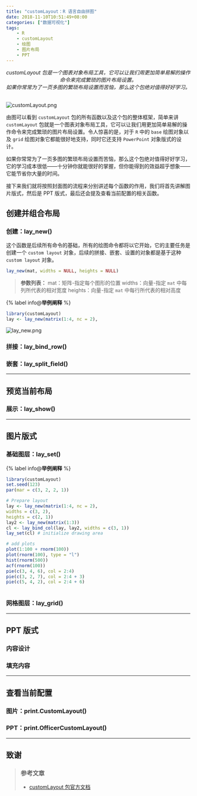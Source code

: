 ```yaml
---
title: "customLayout：R 语言自由拼图"
date: 2018-11-10T10:51:49+08:00
categories: ["数据可视化"]
tags: 
    - R
    - customLayout
    - 绘图
    - 图片布局
    - PPT
---
```


<center>
    <i>
    	customLayout 包是一个图表对象布局工具，它可以让我们用更加简单易解的操作命令来完成繁琐的图片布局设置。<br />如果你常常为了一页多图的繁琐布局设置而苦恼，那么这个包绝对值得好好学习。
    </i>
</center>

<br />![customLayout.png](https://blog-1255524710.cos.ap-beijing.myqcloud.com/cover/customLayout.png)
<!--more-->

由图可以看到 `customLayout` 包的所有函数以及这个包的整体框架，简单来讲 `customLayout` 包就是一个图表对象布局工具，它可以让我们用更加简单易解的操作命令来完成繁琐的图片布局设置。令人惊喜的是，对于 `R` 中的 `base` 绘图对象以及 `grid` 绘图对象它都能很好地支持，同时它还支持 `PowerPoint` 对象版式的设计。

如果你常常为了一页多图的繁琐布局设置而苦恼，那么这个包绝对值得好好学习，它的学习成本很低——十分钟你就能很好的掌握，但你能得到的效益超乎想象——它能节省你大量的时间。

接下来我们就将按照封面图的流程来分别讲述每个函数的作用，我们将首先讲解图片版式，然后是 PPT 版式，最后还会提及查看当前配置的相关函数。



## 创建并组合布局

### 创建：lay_new()

这个函数是后续所有命令的基础，所有的绘图命令都将以它开始，它的主要任务是创建一个 `custom layout` 对象，后续的拼接、嵌套、设置的对象都是基于这种 `custom layout` 对象。

```r lay_new-函数定义：
lay_new(mat, widths = NULL, heights = NULL)
```

> **参数列表：**
> mat：矩阵-指定每个图形的位置
> widths：向量-指定 `mat` 中每列所代表的相对宽度
> heights：向量-指定 `mat` 中每行所代表的相对高度


{% label info@<b>举例阐释</b> %}
```r eg-创建
library(customLayout)
lay <- lay_new(matrix(1:4, nc = 2),
```

![lay_new.png](https://blog-1255524710.cos.ap-beijing.myqcloud.com/images/lay_new.png)


### 拼接：lay_bind_row()



### 嵌套：lay_split_field()



---


## 预览当前布局

### 展示：lay_show()



---


## 图片版式

### 基础图层：lay_set()

{% label info@<b>举例阐释</b> %}
```r eg-创建
library(customLayout)
set.seed(123)
par(mar = c(3, 2, 2, 1))

# Prepare layout
lay <- lay_new(matrix(1:4, nc = 2),
widths = c(3, 2),
heights = c(2, 1))
lay2 <- lay_new(matrix(1:3))
cl <- lay_bind_col(lay, lay2, widths = c(3, 1))
lay_set(cl) # initialize drawing area

# add plots
plot(1:100 + rnorm(100))
plot(rnorm(100), type = "l")
hist(rnorm(500))
acf(rnorm(100))
pie(c(3, 4, 6), col = 2:4)
pie(c(3, 2, 7), col = 2:4 + 3)
pie(c(5, 4, 2), col = 2:4 + 6)
```

![]()

### 网格图层：lay_grid()



---


## PPT 版式



### 内容设计



### 填充内容



---


## 查看当前配置

### 图片：print.CustomLayout()



### PPT：print.OfficerCustomLayout()


---

## 致谢


> ### 参考文章
> * [customLayout 包官方文档](https://cran.r-project.org/web/packages/customLayout/customLayout.pdf)